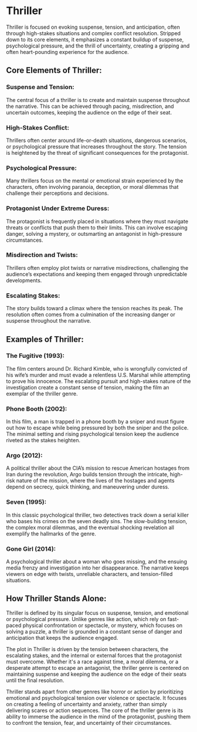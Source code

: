 # Thriller

Thriller is focused on evoking suspense, tension, and anticipation, often through high-stakes situations and complex conflict resolution. Stripped down to its core elements, it emphasizes a constant buildup of suspense, psychological pressure, and the thrill of uncertainty, creating a gripping and often heart-pounding experience for the audience.

## Core Elements of Thriller:

### Suspense and Tension:

The central focus of a thriller is to create and maintain suspense throughout the narrative. This can be achieved through pacing, misdirection, and uncertain outcomes, keeping the audience on the edge of their seat.

### High-Stakes Conflict:

Thrillers often center around life-or-death situations, dangerous scenarios, or psychological pressure that increases throughout the story. The tension is heightened by the threat of significant consequences for the protagonist.

### Psychological Pressure:

Many thrillers focus on the mental or emotional strain experienced by the characters, often involving paranoia, deception, or moral dilemmas that challenge their perceptions and decisions.

### Protagonist Under Extreme Duress:

The protagonist is frequently placed in situations where they must navigate threats or conflicts that push them to their limits. This can involve escaping danger, solving a mystery, or outsmarting an antagonist in high-pressure circumstances.

### Misdirection and Twists:

Thrillers often employ plot twists or narrative misdirections, challenging the audience’s expectations and keeping them engaged through unpredictable developments.

### Escalating Stakes:

The story builds toward a climax where the tension reaches its peak. The resolution often comes from a culmination of the increasing danger or suspense throughout the narrative.

## Examples of Thriller:

### The Fugitive (1993):

The film centers around Dr. Richard Kimble, who is wrongfully convicted of his wife’s murder and must evade a relentless U.S. Marshal while attempting to prove his innocence. The escalating pursuit and high-stakes nature of the investigation create a constant sense of tension, making the film an exemplar of the thriller genre.

### Phone Booth (2002):

In this film, a man is trapped in a phone booth by a sniper and must figure out how to escape while being pressured by both the sniper and the police. The minimal setting and rising psychological tension keep the audience riveted as the stakes heighten.

### Argo (2012):

A political thriller about the CIA’s mission to rescue American hostages from Iran during the revolution, Argo builds tension through the intricate, high-risk nature of the mission, where the lives of the hostages and agents depend on secrecy, quick thinking, and maneuvering under duress.

### Seven (1995):

In this classic psychological thriller, two detectives track down a serial killer who bases his crimes on the seven deadly sins. The slow-building tension, the complex moral dilemmas, and the eventual shocking revelation all exemplify the hallmarks of the genre.

### Gone Girl (2014):

A psychological thriller about a woman who goes missing, and the ensuing media frenzy and investigation into her disappearance. The narrative keeps viewers on edge with twists, unreliable characters, and tension-filled situations.

## How Thriller Stands Alone:

Thriller is defined by its singular focus on suspense, tension, and emotional or psychological pressure. Unlike genres like action, which rely on fast-paced physical confrontation or spectacle, or mystery, which focuses on solving a puzzle, a thriller is grounded in a constant sense of danger and anticipation that keeps the audience engaged.

The plot in Thriller is driven by the tension between characters, the escalating stakes, and the internal or external forces that the protagonist must overcome. Whether it's a race against time, a moral dilemma, or a desperate attempt to escape an antagonist, the thriller genre is centered on maintaining suspense and keeping the audience on the edge of their seats until the final resolution.

Thriller stands apart from other genres like horror or action by prioritizing emotional and psychological tension over violence or spectacle. It focuses on creating a feeling of uncertainty and anxiety, rather than simply delivering scares or action sequences. The core of the thriller genre is its ability to immerse the audience in the mind of the protagonist, pushing them to confront the tension, fear, and uncertainty of their circumstances.
